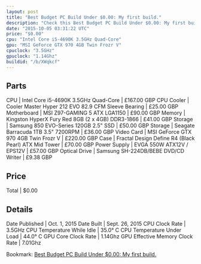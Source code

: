 ```yaml
---
layout: post
title: "Best Budget PC Build Under $0.00: My first build."
description: "Check this Best Budget PC Build Under $0.00: My first build.. CPU: Intel Core i5-4690K 3.5GHz Quad-Core, CPU Cooler: Cooler Master Hyper 212 EVO 82.9 CFM Sleeve Bearing, M"
date: "2015-10-05 03:31:22 UTC"
price: "$0.00"
cpu: "Intel Core i5-4690K 3.5GHz Quad-Core"
gpu: "MSI GeForce GTX 970 4GB Twin Frozr V"
cpuclock: "3.5GHz"
gpuclock: "1.14Ghz"
buildid: "/b/XWqkcf"
---
```


## Parts

CPU | Intel Core i5-4690K 3.5GHz Quad-Core | £167.00 GBP
CPU Cooler | Cooler Master Hyper 212 EVO 82.9 CFM Sleeve Bearing | £25.00 GBP
Motherboard | MSI Z97-GAMING 5 ATX LGA1150 | £90.00 GBP
Memory | Kingston HyperX Fury Red 8GB (2 x 4GB) DDR3-1866 | £41.00 GBP
Storage | Samsung 850 EVO-Series 120GB 2.5" SSD | £50.00 GBP
Storage | Seagate Barracuda 1TB 3.5" 7200RPM | £36.00 GBP
Video Card | MSI GeForce GTX 970 4GB Twin Frozr V | £220.00 GBP
Case | Fractal Design Define R4 (Black Pearl) ATX Mid Tower | £70.00 GBP
Power Supply | EVGA 550W ATX12V / EPS12V | £57.00 GBP
Optical Drive | Samsung SH-224DB/BEBE DVD/CD Writer | £9.38 GBP

## Price

Total | $0.00

## Details

Date Published | Oct. 1, 2015
Date Built | Sept. 26, 2015
CPU Clock Rate | 3.5GHz
CPU Temperature While Idle | 35.0° C
CPU Temperature Under Load | 44.0° C
GPU Core Clock Rate | 1.14Ghz
GPU Effective Memory Clock Rate | 7.01Ghz

Bookmark: [Best Budget PC Build Under $0.00: My first build.](http://pcbuilders.github.io/2015/10/05/best-budget-pc-build-under-0-dollars-dot-00-my-first-build/)
